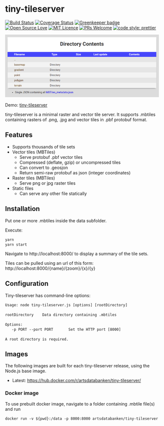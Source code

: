 # tiny-tileserver

[![Build Status](https://travis-ci.org/Artsdatabanken/tiny-tileserver.svg?branch=master)](https://travis-ci.org/Artsdatabanken/tiny-tileserver)
[![Coverage Status](https://coveralls.io/repos/github/Artsdatabanken/tiny-tileserver/badge.svg?branch=master)](https://coveralls.io/github/Artsdatabanken/tiny-tileserver?branch=master)
[![Greenkeeper badge](https://badges.greenkeeper.io/Artsdatabanken/tiny-tileserver.svg)](https://greenkeeper.io/)
[![Open Source Love](https://badges.frapsoft.com/os/v2/open-source.svg?v=103)](https://github.com/ellerbrock/open-source-badges/)
[![MIT Licence](https://badges.frapsoft.com/os/mit/mit.svg?v=103)](https://opensource.org/licenses/mit-license.php)
[![PRs Welcome](https://img.shields.io/badge/PRs-welcome-brightgreen.svg)](CONTRIBUTING.md#pull-requests)
[![code style: prettier](https://img.shields.io/badge/code_style-prettier-ff69b4.svg?style=flat-square)](https://github.com/prettier/prettier)

[![Screenshot](doc/screenshot.png "ratatouille screenshot")](https://maps.artsdatabanken.no)

Demo: [tiny-tileserver](https://maps.artsdatabanken.no)

tiny-tileserver is a minimal raster and vector tile server. It supports .mbtiles containing rasters of .png, .jpg and vector tiles in .pbf protobuf format.

## Features

- Supports thousands of tile sets
- Vector tiles (MBTiles)
  - Serve protobuf .pbf vector tiles
  - Compressed (deflate, gzip) or uncompressed tiles
  - Can convert to .geosjon
  - Return semi-raw protobuf as json (integer coordinates)
- Raster tiles (MBTiles)
  - Serve png or jpg raster tiles
- Static files
  - Can serve any other file statically

## Installation

Put one or more .mbtiles inside the data subfolder.

Execute:

```
yarn
yarn start
```

Navigate to http://localhost:8000/ to display a summary of the tile sets.

Tiles can be pulled using an url of this form: http://localhost:8000/{name}/{zoom}/{x}/{y}

## Configuration

Tiny-tileserver has command-line options:

```
Usage: node tiny-tileserver.js [options] [rootDirectory]

rootDirectory    Data directory containing .mbtiles

Options:
   -p PORT --port PORT       Set the HTTP port [8000]

A root directory is required.
```

## Images

The following images are built for each tiny-tileserver release, using the Node.js base image.

- Latest: https://hub.docker.com/r/artsdatabanken/tiny-tileserver/

### Docker image

To use prebuilt docker image, navigate to a folder containing .mbtile file(s) and run

```
docker run -v ${pwd}:/data -p 8000:8000 artsdatabanken/tiny-tileserver
```
